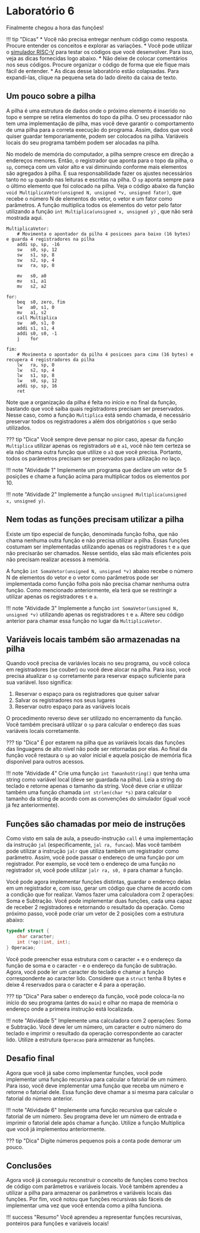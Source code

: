 # Laboratório 6

Finalmente chegou a hora das funções!

!!! tip "Dicas"
    * Você não precisa entregar nenhum código como resposta. Procure entender os conceitos e explorar as variações.
    * Você pode utilizar o [simulador RISC-V](https://ascslab.org/research/briscv/simulator/simulator.html) para testar os códigos que você desenvolver. Para isso, veja as dicas fornecidas logo abaixo.
    * Não deixe de colocar comentários nos seus códigos. Procure organizar o código de forma que ele fique mais fácil de entender.
    * As dicas desse laboratório estão colapsadas. Para expandi-las, clique na pequena seta do lado direito da caixa de texto.

## Um pouco sobre a pilha

A pilha é uma estrutura de dados onde o próximo elemento é inserido no topo e sempre se retira elementos do topo da pilha. O seu processador não tem uma implementação de pilha, mas você deve garantir o comportamento de uma pilha para a correta execução do programa. Assim, dados que você quiser guardar temporariamente, podem ser colocados na pilha. Variáveis locais do seu programa também podem ser alocadas na pilha.

No modelo de memória do computador, a pilha sempre cresce em direção a endereços menores. Então, o registrador que aponta para o topo da pilha, o `sp`, começa com um valor alto e vai diminuindo conforme mais elementos são agregados à pilha. É sua responsabilidade fazer os ajustes necessários tanto no `sp` quando nas leituras e escritas na pilha. O `sp` aponta sempre para o último elemento que foi colocado na pilha. Veja o código abaixo da função `void MultiplicaVetor(unsigned N, unsigned *v, unsigned fator)`, que recebe o número N de elementos do vetor, o vetor e um fator como parâmetros. A função multiplica todos os elementos do vetor pelo fator utilizando a função `int Multiplica(unsigned x, unsigned y)` , que não será mostrada aqui.

```mipsasm
MultiplicaVetor:
    # Movimenta o apontador da pilha 4 posicoes para baixo (16 bytes) e guarda 4 registradores na pilha
    addi sp, sp, -16
    sw   s0, sp, 12
    sw   s1, sp, 8
    sw   s2, sp, 4
    sw   ra, sp, 0

    mv   s0, a0
    mv   s1, a1
    mv   s2, a2

for:
    beq  s0, zero, fim
    lw   a0, s1, 0
    mv   a1, s2
    call Multiplica
    sw   a0, s1, 0
    addi s1, s1, 4
    addi s0, s0, -1
    j    for

fim:
    # Movimenta o apontador da pilha 4 posicoes para cima (16 bytes) e recupera 4 registradores da pilha
    lw   ra, sp, 0
    lw   s2, sp, 4
    lw   s1, sp, 8
    lw   s0, sp, 12
    addi sp, sp, 16
    ret
```

Note que a organização da pilha é feita no início e no final da função, bastando que você saiba quais registradores precisam ser preservados. Nesse caso, como a função `Multiplica` está sendo chamada, é necessário preservar todos os registradores `a` além dos obrigatórios `s` que serão utilizados. 

??? tip "Dica"
    Você sempre deve pensar no pior caso, apesar da função `Multiplica` utilizar apenas os registradors `a0` e `a1`, você não tem certeza se ela não chama outra função que utilize o `a3` que você precisa. Portanto, todos os parâmetros precisam ser preservados para utilização no laço.

!!! note "Atividade 1"
    Implemente um programa que declare um vetor de 5 posições e chame a função acima para multiplicar todos os elementos por 10.

!!! note "Atividade 2"
    Implemente a função `unsigned Multiplica(unsigned x, unsigned y)`.

## Nem todas as funções precisam utilizar a pilha

Existe um tipo especial de função, denominada função folha, que não chama nenhuma outra função e não precisa utilizar a pilha. Essas funções costumam ser implementadas utilizando apenas os registradores `t` e `a` que não precisarão ser chamados. Nesse sentido, elas são mais eficientes pois não precisam realizar acessos à memória.

A função `int SomaVetor(unsigned N, unsigned *v)` abaixo recebe o número N de elementos do vetor e o vetor como parâmetros pode ser implementada como função folha pois não precisa chamar nenhuma outra função. Como mencionado anteriormente, ela terá que se restringir a utilizar apenas os registradores `t` e `a`.

!!! note "Atividade 3"
    Implemente a função `int SomaVetor(unsigned N, unsigned *v)` utilizando apenas os registradores `t` e `a`. Altere seu código anterior para chamar essa função no lugar da `MultiplicaVetor`.

## Variáveis locais também são armazenadas na pilha

Quando você precisa de variávies locais no seu programa, ou você coloca em registradores (se couber) ou você deve alocar na pilha. Para isso, você precisa atualizar o `sp` corretamente para reservar espaço suficiente para sua variável. Isso significa:

1. Reservar o espaço para os registradores que quiser salvar
1. Salvar os registradores nos seus lugares
1. Reservar outro espaço para as variáveis locais

O procedimento reverso deve ser utilizado no encerramento da função. Você também precisará utilizar o `sp` para calcular o endereço das suas variáveis locais corretamente.

??? tip "Dica"
    É por estarem na pilha que as variáveis locais das funções das linguagens de alto nível não pode ser retornadas por elas. Ao final da função você restaura o `sp` ao valor inicial e aquela posição de memória fica disponível para outros acessos.

!!! note "Atividade 4"
    Crie uma função `int TamanhoString()` que tenha uma string como variável local (deve ser guardada na pilha). Leia a string do teclado e retorne apenas o tamanho da string. Você deve criar e utilizar também uma função chamada `int strlen(char *s)` para calcular o tamanho da string de acordo com as convenções do simulador (igual você já fez anteriormente).

## Funções são chamadas por meio de instruções

Como visto em sala de aula, a pseudo-instrução `call` é uma implementação da instrução `jal` (especificamente, `jal ra, funcao`). Mas você também pode utilizar a instrução `jalr` que utiliza também um registrador como parâmetro. Assim, você pode passar o endereço de uma função por um registrador. Por exemplo, se você tem o endereço de uma função no registrador `s0`, você pode utilizar `jalr ra, s0, 0` para chamar a função.

Você pode agora implementar funções distintas, guardar o endereço delas em um registrador e, com isso, gerar um código que chame de acordo com a condição que for realizar. Vamos fazer uma calculadora com 2 operações: Soma e Subtração. Você pode implementar duas funções, cada uma capaz de receber 2 registradores e retornando o resultado da operação. Como próximo passo, você pode criar um vetor de 2 posições com a estrutura abaixo:

```c
typedef struct {
    char caracter;
    int (*op)(int, int);
} Operacao;
```

Você pode preencher essa estrutura com o caracter + e o endereço da função de soma e o caracter - e o endereço da função de subtração. Agora, você pode ler um caracter do teclado e chamar a função correspondente ao caracter lido. Considere que a `struct` tenha 8 bytes e deixe 4 reservados para o caracter e 4 para a operação.

??? tip "Dica"
    Para saber o endereço da função, você pode coloca-la no início do seu programa (antes do `main`) e olhar no mapa de memória o endereço onde a primeira instrução está localizada.

!!! note "Atividade 5"
    Implemente uma calculadora com 2 operações: Soma e Subtração. Você deve ler um número, um caracter e outro número do teclado e imprimir o resultado da operação correspondente ao caracter lido. Utilize a estrutura `Operacao` para armazenar as funções.

## Desafio final

Agora que você já sabe como implementar funções, você pode implementar uma função recursiva para calcular o fatorial de um número. Para isso, você deve implementar uma função que receba um número e retorne o fatorial dele. Essa função deve chamar a si mesma para calcular o fatorial do número anterior.

!!! note "Atividade 6"
    Implemente uma função recursiva que calcule o fatorial de um número. Seu programa deve ler um número de entrada e imprimir o fatorial dele após chamar a função. Utilize a função Multiplica que você já implementou anteriormente.

??? tip "Dica"
    Digite números pequenos pois a conta pode demorar um pouco.

## Conclusões

Agora você já conseguiu reconstruir o conceito de funções como trechos de código com parâmetros e variáveis locais. Você também aprendeu a utilizar a pilha para armazenar os parâmetros e variáveis locais das funções. Por fim, você notou que funções recursivas são fáceis de implementar uma vez que você entenda como a pilha funciona.

!!! success "Resumo"
    Você aprendeu a representar funções recursivas, ponteiros para funções e variáveis locais!
